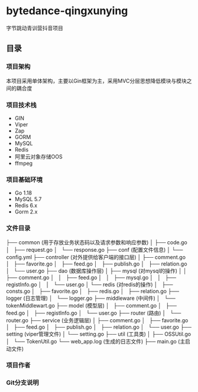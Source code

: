 # bytedance-qingxunying
字节跳动青训营抖音项目

## 目录

### 项目架构
本项目采用单体架构，主要以Gin框架为主，采用MVC分层思想降低模块与模块之间的耦合度

### 项目技术栈

- GIN
- Viper
- Zap
- GORM
- MySQL
- Redis
- 阿里云对象存储OOS
- ffmpeg

### 项目基础环境
- Go 1.18
- MySQL 5.7
- Redis 6.x
- Gorm 2.x

### 文件目录
├── common (用于存放业务状态码以及请求参数和响应参数)
│   ├── code.go
│   ├── request.go
│   └── response.go
├── conf  (配置文件信息)
│   └── config.yml
├── controller (对外提供给客户端的接口层)
│   ├── comment.go
│   ├── favorite.go
│   ├── feed.go
│   ├── publish.go
│   ├── relation.go
│   └── user.go
├── dao  (数据库操作层)
│   ├── mysql (对mysql的操作)
│   │   ├── comment.go
│   │   ├── feed.go
│   │   ├── mysql.go
│   │   ├── registInfo.go
│   │   └── user.go
│   └── redis (对redis的操作)
│       ├── consts.go
│       ├── favorite.go
│       ├── redis.go
│       ├── relation.go
├── logger (日志管理)
│   └── logger.go
├── middleware (中间件)
│   └── tokenMiddlewart.go
├── model (模型层)
│   ├── comment.go
│   ├── feed.go
│   ├── registInfo.go
│   └── user.go
├── router (路由)
│   └── router.go
├── service (业务逻辑层)
│   ├── comment.go
│   ├── favorite.go
│   ├── feed.go
│   ├── publish.go
│   ├── relation.go
│   └── user.go
├── setting (viper管理文件)
│   └── setting.go
├── util (工具类)
│   ├── OSSUtil.go
│   └── TokenUtil.go
└── web_app.log (生成的日志文件)
├── main.go (主启动文件)


### 项目作者

### Git分支说明

